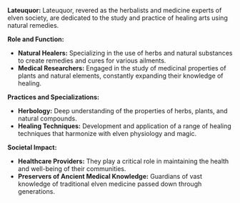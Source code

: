 **Lateuquor:**
   Lateuquor, revered as the herbalists and medicine experts of elven society, are dedicated to the study and practice of healing arts using natural remedies.

   **Role and Function:**
   - **Natural Healers:** Specializing in the use of herbs and natural substances to create remedies and cures for various ailments.
   - **Medical Researchers:** Engaged in the study of medicinal properties of plants and natural elements, constantly expanding their knowledge of healing.

   **Practices and Specializations:**
   - **Herbology:** Deep understanding of the properties of herbs, plants, and natural compounds.
   - **Healing Techniques:** Development and application of a range of healing techniques that harmonize with elven physiology and magic.

  **Societal Impact:**
   - **Healthcare Providers:** They play a critical role in maintaining the health and well-being of their communities.
   - **Preservers of Ancient Medical Knowledge:** Guardians of vast knowledge of traditional elven medicine passed down through generations.
